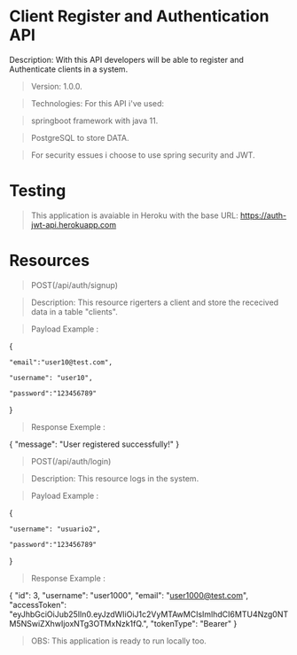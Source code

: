 # Client Register and Authentication API
Description: With this API developers will be able to register and Authenticate clients in a system.
>Version: 1.0.0.

>Technologies: For this API i've used: 

>springboot framework with java 11.

>PostgreSQL to store DATA. 

>For security essues i choose to use spring security and JWT.

# Testing
>This application is avaiable in Heroku with the base URL: https://auth-jwt-api.herokuapp.com

# Resources
> POST(/api/auth/signup)

>Description: This resource rigerters a client and store the rececived data in a table "clients".

> Payload Example :

 {

	"email":"user10@test.com",

	"username": "user10",

	"password":"123456789"

}

> Response Exemple :

{
    "message": "User registered successfully!"
}


> POST(/api/auth/login)

>Description: This resource logs in the system.

> Payload Example :

 {

	"username": "usuario2",

	"password":"123456789"

}

> Response Example :

{
    "id": 3,
    "username": "user1000",
    "email": "user1000@test.com",
    "accessToken": "eyJhbGciOiJub25lIn0.eyJzdWIiOiJ1c2VyMTAwMCIsImlhdCI6MTU4Nzg0NTM5NSwiZXhwIjoxNTg3OTMxNzk1fQ.",
    "tokenType": "Bearer"
}

>OBS: This application is ready to run locally too.
